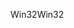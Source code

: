 <span data-ttu-id="9bc2c-101">Win32</span><span class="sxs-lookup"><span data-stu-id="9bc2c-101">Win32</span></span>